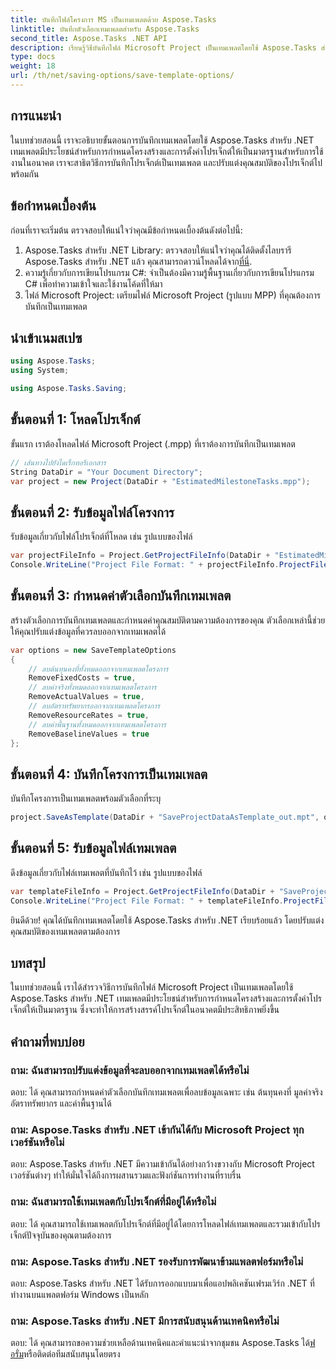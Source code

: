 ```yaml
---
title: บันทึกไฟล์โครงการ MS เป็นเทมเพลตด้วย Aspose.Tasks
linktitle: บันทึกตัวเลือกเทมเพลตสำหรับ Aspose.Tasks
second_title: Aspose.Tasks .NET API
description: เรียนรู้วิธีบันทึกไฟล์ Microsoft Project เป็นเทมเพลตโดยใช้ Aspose.Tasks สำหรับ .NET ปรับแต่งการตั้งค่าเทมเพลตเพื่อการจัดการโครงการที่มีประสิทธิภาพ
type: docs
weight: 18
url: /th/net/saving-options/save-template-options/
---
```

## การแนะนำ
ในบทช่วยสอนนี้ เราจะอธิบายขั้นตอนการบันทึกเทมเพลตโดยใช้ Aspose.Tasks สำหรับ .NET เทมเพลตมีประโยชน์สำหรับการกำหนดโครงสร้างและการตั้งค่าโปรเจ็กต์ให้เป็นมาตรฐานสำหรับการใช้งานในอนาคต เราจะสาธิตวิธีการบันทึกโปรเจ็กต์เป็นเทมเพลต และปรับแต่งคุณสมบัติของโปรเจ็กต์ไปพร้อมกัน
## ข้อกำหนดเบื้องต้น
ก่อนที่เราจะเริ่มต้น ตรวจสอบให้แน่ใจว่าคุณมีข้อกำหนดเบื้องต้นดังต่อไปนี้:
1.  Aspose.Tasks สำหรับ .NET Library: ตรวจสอบให้แน่ใจว่าคุณได้ติดตั้งไลบรารี Aspose.Tasks สำหรับ .NET แล้ว คุณสามารถดาวน์โหลดได้จาก[ที่นี่](https://releases.aspose.com/tasks/net/).
2. ความรู้เกี่ยวกับการเขียนโปรแกรม C#: จำเป็นต้องมีความรู้พื้นฐานเกี่ยวกับการเขียนโปรแกรม C# เพื่อทำความเข้าใจและใช้งานโค้ดที่ให้มา
3. ไฟล์ Microsoft Project: เตรียมไฟล์ Microsoft Project (รูปแบบ MPP) ที่คุณต้องการบันทึกเป็นเทมเพลต

## นำเข้าเนมสเปซ
```csharp
using Aspose.Tasks;
using System;

using Aspose.Tasks.Saving;
```
## ขั้นตอนที่ 1: โหลดโปรเจ็กต์
ขั้นแรก เราต้องโหลดไฟล์ Microsoft Project (.mpp) ที่เราต้องการบันทึกเป็นเทมเพลต
```csharp
// เส้นทางไปยังไดเร็กทอรีเอกสาร
String DataDir = "Your Document Directory";
var project = new Project(DataDir + "EstimatedMilestoneTasks.mpp");
```
## ขั้นตอนที่ 2: รับข้อมูลไฟล์โครงการ
รับข้อมูลเกี่ยวกับไฟล์โปรเจ็กต์ที่โหลด เช่น รูปแบบของไฟล์
```csharp
var projectFileInfo = Project.GetProjectFileInfo(DataDir + "EstimatedMilestoneTasks.mpp");
Console.WriteLine("Project File Format: " + projectFileInfo.ProjectFileFormat);
```
## ขั้นตอนที่ 3: กำหนดค่าตัวเลือกบันทึกเทมเพลต
สร้างตัวเลือกการบันทึกเทมเพลตและกำหนดค่าคุณสมบัติตามความต้องการของคุณ ตัวเลือกเหล่านี้ช่วยให้คุณปรับแต่งข้อมูลที่ควรลบออกจากเทมเพลตได้
```csharp
var options = new SaveTemplateOptions
{
	// ลบต้นทุนคงที่ทั้งหมดออกจากเทมเพลตโครงการ
	RemoveFixedCosts = true,
	// ลบค่าจริงทั้งหมดออกจากเทมเพลตโครงการ
	RemoveActualValues = true,
	// ลบอัตราทรัพยากรออกจากเทมเพลตโครงการ
	RemoveResourceRates = true,
	// ลบค่าพื้นฐานทั้งหมดออกจากเทมเพลตโครงการ
	RemoveBaselineValues = true
};
```
## ขั้นตอนที่ 4: บันทึกโครงการเป็นเทมเพลต
บันทึกโครงการเป็นเทมเพลตพร้อมตัวเลือกที่ระบุ
```csharp
project.SaveAsTemplate(DataDir + "SaveProjectDataAsTemplate_out.mpt", options);
```
## ขั้นตอนที่ 5: รับข้อมูลไฟล์เทมเพลต
ดึงข้อมูลเกี่ยวกับไฟล์เทมเพลตที่บันทึกไว้ เช่น รูปแบบของไฟล์
```csharp
var templateFileInfo = Project.GetProjectFileInfo(DataDir + "SaveProjectDataAsTemplate_out.mpt");
Console.WriteLine("Project File Format: " + templateFileInfo.ProjectFileFormat);
```
ยินดีด้วย! คุณได้บันทึกเทมเพลตโดยใช้ Aspose.Tasks สำหรับ .NET เรียบร้อยแล้ว โดยปรับแต่งคุณสมบัติของเทมเพลตตามต้องการ

## บทสรุป
ในบทช่วยสอนนี้ เราได้สำรวจวิธีการบันทึกไฟล์ Microsoft Project เป็นเทมเพลตโดยใช้ Aspose.Tasks สำหรับ .NET เทมเพลตมีประโยชน์สำหรับการกำหนดโครงสร้างและการตั้งค่าโปรเจ็กต์ให้เป็นมาตรฐาน ซึ่งจะทำให้การสร้างสรรค์โปรเจ็กต์ในอนาคตมีประสิทธิภาพยิ่งขึ้น
## คำถามที่พบบ่อย
### ถาม: ฉันสามารถปรับแต่งข้อมูลที่จะลบออกจากเทมเพลตได้หรือไม่
ตอบ: ได้ คุณสามารถกำหนดค่าตัวเลือกบันทึกเทมเพลตเพื่อลบข้อมูลเฉพาะ เช่น ต้นทุนคงที่ มูลค่าจริง อัตราทรัพยากร และค่าพื้นฐานได้
### ถาม: Aspose.Tasks สำหรับ .NET เข้ากันได้กับ Microsoft Project ทุกเวอร์ชันหรือไม่
ตอบ: Aspose.Tasks สำหรับ .NET มีความเข้ากันได้อย่างกว้างขวางกับ Microsoft Project เวอร์ชันต่างๆ ทำให้มั่นใจได้ถึงการผสานรวมและฟังก์ชันการทำงานที่ราบรื่น
### ถาม: ฉันสามารถใช้เทมเพลตกับโปรเจ็กต์ที่มีอยู่ได้หรือไม่
ตอบ: ได้ คุณสามารถใช้เทมเพลตกับโปรเจ็กต์ที่มีอยู่ได้โดยการโหลดไฟล์เทมเพลตและรวมเข้ากับโปรเจ็กต์ปัจจุบันของคุณตามต้องการ
### ถาม: Aspose.Tasks สำหรับ .NET รองรับการพัฒนาข้ามแพลตฟอร์มหรือไม่
ตอบ: Aspose.Tasks สำหรับ .NET ได้รับการออกแบบมาเพื่อแอปพลิเคชันเฟรมเวิร์ก .NET ที่ทำงานบนแพลตฟอร์ม Windows เป็นหลัก
### ถาม: Aspose.Tasks สำหรับ .NET มีการสนับสนุนด้านเทคนิคหรือไม่
 ตอบ: ได้ คุณสามารถขอความช่วยเหลือด้านเทคนิคและคำแนะนำจากชุมชน Aspose.Tasks ได้[ฟอรั่ม](https://forum.aspose.com/c/tasks/15)หรือติดต่อทีมสนับสนุนโดยตรง